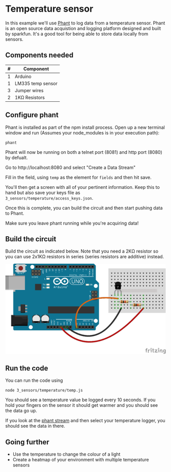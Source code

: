 # Temperature sensor

In this example we'll use [Phant](http://phant.io) to log data from a temperature 
sensor. Phant is an open source data acquistion and logging platform designed 
and built by sparkfun. It's a good tool for being able to store data locally
from sensors.

## Components needed

| # | Component         |
|---|-------------------|
| 1 | Arduino           |
| 1 | LM335 temp sensor |
| 3 | Jumper wires      |
| 2 | 1KΩ Resistors     |

## Configure phant

Phant is installed as part of the npm install process. Open up a new terminal
window and run (Assumes your node_modules is in your execution path):

```
phant
```

Phant will now be running on both a telnet port (8081) and http port (8080) 
by defualt.

Go to http://localhost:8080 and select "Create a Data Stream"

Fill in the field, using `temp` as the element for `fields` and then hit save.

You'll then get a screen with all of your pertinent information. Keep this to
hand but also save your keys file as `3_sensors/temperature/access_keys.json`.

Once this is complete, you can build the circuit and then start pushing data
to Phant. 

Make sure you leave phant running while you're acquiring data!

## Build the circuit

Build the circuit as indicated below. Note that you need a 2KΩ resistor so you
can use 2x1KΩ resistors in series (series resistors are additive) instead.

![](temperature.png)

## Run the code

You can run the code using

```
node 3_sensors/temperature/temp.js
```

You should see a temperature value be logged every 10 seconds. If you hold your
fingers on the sensor it should get warmer and you should see the data go up.

If you look at the [phant stream](http://localhost:8080/streams) and then select
your temperature logger, you should see the data in there.

## Going further

* Use the temperature to change the colour of a light
* Create a heatmap of your environment with multiple temperature sensors

